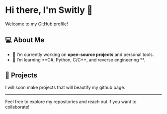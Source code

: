 # Hi there, I'm Switly 👋

Welcome to my GitHub profile!

## 💻 About Me
- 🔭 I’m currently working on **open-source projects** and personal tools.
- 🌱 I’m learning **C#, Python, C/C++, and reverse engineering **.

## 🚀 Projects
I will soon make projects that will beautify my github page. 

---

Feel free to explore my repositories and reach out if you want to collaborate!